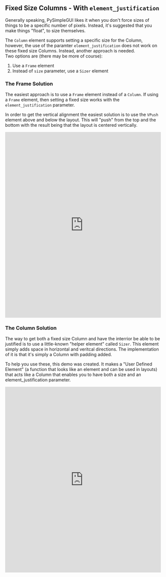 ## Fixed Size Columns - With `element_justification`

Generally speaking, PySimpleGUI likes it when you don't force sizes of things to be a specific number of pixels.  Instead, it's suggested that you make things "float", to size themselves.

The `Column` element supports setting a specific size for the Column, however, the use of the paramter `element_justification` does not work on these fixed size Columns.  Instead, another approach is needed.  
Two options are (there may be more of course):
1. Use a `Frame` element
2. Instead of `size` parameter, use a `Sizer` element

### The Frame Solution

The easiest approach is to use a `Frame` element instead of a `Column`.  If using a `Frame` element, then setting a fixed size works with the `element_justification` parameter.

In order to get the vertical alignment the easiest solution is to use the `VPush` element above and below the layout.  This will "push" from the top and the bottom with the result being that the layout is centered vertically.


<iframe src='https://trinket.io/embed/pygame/e240ba6e38?start=result' width='100%' height='600' frameborder='0' marginwidth='0' marginheight='0' allowfullscreen></iframe>


### The Column Solution

The way to get both a fixed size Column and have the interrior be able to be justified is to use a little-known "helper element" called `Sizer`.  This element simply adds space in horizontal and veritcal directions.  The implementation of it is that it's simply a Column with padding added.  

To help you use these, this demo was created.  It makes a "User Defined Element" (a function that looks like an element and can be used in layouts) that acts like a Column that enables you to have both a size and an element_justification parameter.


<iframe src='https://trinket.io/embed/pygame/f38bc15b69?start=result' width='100%' height='600' frameborder='0' marginwidth='0' marginheight='0' allowfullscreen></iframe>
